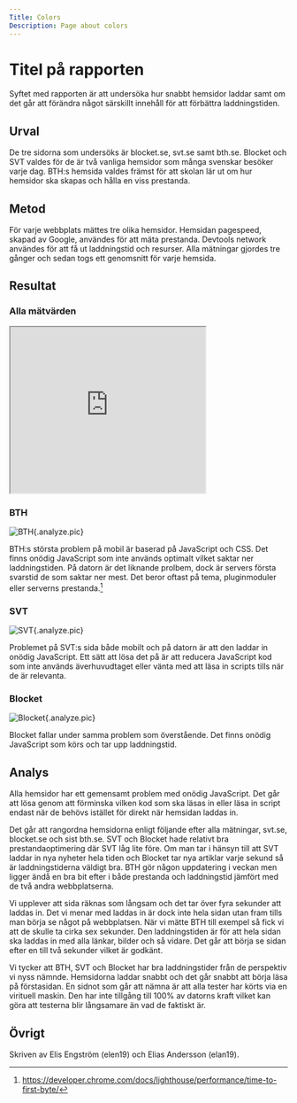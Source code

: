 ```yaml
---
Title: Colors
Description: Page about colors
---
```



Titel på rapporten
=======================
Syftet med rapporten är att undersöka hur snabbt hemsidor laddar samt om det går att förändra något särskillt innehåll för att förbättra laddningstiden.

Urval
-----------------------

De tre sidorna som undersöks är blocket.se, svt.se samt bth.se. Blocket och SVT valdes för de är två vanliga hemsidor som många svenskar besöker varje dag. 
BTH:s hemsida valdes främst för att skolan lär ut om hur hemsidor ska skapas och hålla en viss prestanda.


Metod
-----------------------

För varje webbplats mättes tre olika hemsidor. Hemsidan pagespeed, skapad av Google, användes för att mäta prestanda. Devtools network användes för att få ut laddningstid och resurser. Alla mätningar gjordes tre gånger och sedan togs ett genomsnitt för varje hemsida.

Resultat
-----------------------
### Alla mätvärden
<iframe src="https://docs.google.com/spreadsheets/d/e/2PACX-1vTo4pSz24wQmlEF7GCdM8P-q2L5kzcvqVHuN7DA3E6DN4voHaDyWcyy1gQTp1DlK1BwM5G_4Slk16om/pubhtml?widget=true&amp;headers=false" width="70%" height="300px"></iframe>

### BTH
![BTH](../image/bth-load.png?save-as=jpg){.analyze.pic}

BTH:s största problem på mobil är baserad på JavaScript och CSS. Det finns onödig JavaScript som inte används optimalt vilket saktar ner laddningstiden. På datorn är det liknande prolbem, dock är servers första svarstid de som saktar ner mest. Det beror oftast på tema, pluginmoduler eller serverns prestanda.[^1]

[^1]: https://developer.chrome.com/docs/lighthouse/performance/time-to-first-byte/

### SVT
![SVT](../image/svt-load.png?save-as=jpg){.analyze.pic}

Problemet på SVT:s sida både mobilt och på datorn är att den laddar in onödig JavaScript. Ett sätt att lösa det på är att reducera JavaScript kod som inte används äverhuvudtaget eller vänta med att läsa in scripts tills när de är relevanta.

### Blocket
![Blocket](../image/blocket.png?save-as=jpg){.analyze.pic}

Blocket fallar under samma problem som överstående. Det finns onödig JavaScript som körs och tar upp laddningstid.

Analys
-----------------------

Alla hemsidor har ett gemensamt problem med onödig JavaScript. Det går att lösa genom att förminska vilken kod som ska läsas in eller läsa in script endast när de behövs istället för direkt när hemsidan laddas in.

Det går att rangordna hemsidorna enligt följande efter alla mätningar, svt.se, blocket.se och sist bth.se. SVT och Blocket hade relativt bra prestandaoptimering där SVT låg lite före. Om man tar i hänsyn till att SVT laddar in nya nyheter hela tiden och Blocket tar nya artiklar varje sekund så är laddningstiderna väldigt bra. BTH gör någon uppdatering i veckan men ligger ändå en bra bit efter i både prestanda och laddningstid jämfört med de två andra webbplatserna.

Vi upplever att sida räknas som långsam och det tar över fyra sekunder att laddas in. Det vi menar med laddas in är dock inte hela sidan utan fram tills man börja se något på webbplatsen. När vi mätte BTH till exempel så fick vi att de skulle ta cirka sex sekunder. Den laddningstiden är för att hela sidan ska laddas in med alla länkar, bilder och så vidare. Det går att börja se sidan efter en till två sekunder vilket är godkänt. 

Vi tycker att BTH, SVT och Blocket har bra laddningstider från de perspektiv vi nyss nämnde. Hemsidorna laddar snabbt och det går snabbt att börja läsa på förstasidan. En sidnot som går att nämna är att alla tester har körts via en virituell maskin. Den har inte tillgång till 100% av datorns kraft vilket kan göra att testerna blir långsamare än vad de faktiskt är.

Övrigt
-----------------------

Skriven av Elis Engström (elen19) och Elias Andersson (elan19).
